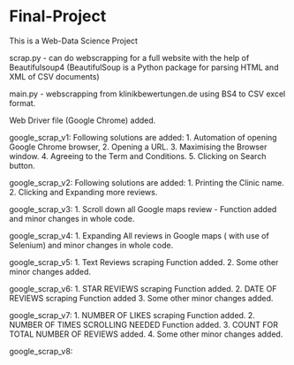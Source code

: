 # Final-Project
This is a Web-Data Science Project  

scrap.py -  can do webscrapping for a full website with the help of Beautifulsoup4 (BeautifulSoup is a Python package for parsing HTML and XML of CSV documents)

main.py -  webscrapping from klinikbewertungen.de using BS4 to CSV excel format.

Web Driver file (Google Chrome) added.

google_scrap_v1: 
      Following solutions are added:
    1. Automation of opening Google Chrome browser, 
    2. Opening a URL.
    3. Maximising the Browser window.
    4. Agreeing to the Term and Conditions.
    5. Clicking on Search button.


google_scrap_v2:
       Following solutions are added:
      1. Printing the Clinic name.
      2. Clicking and Expanding more reviews.
       
google_scrap_v3:
      1. Scroll down all Google maps review - Function added and minor changes in whole code.

google_scrap_v4:
      1. Expanding All reviews in Google maps ( with use of Selenium) and minor changes in whole code.
      
google_scrap_v5:
      1. Text Reviews scraping Function added.
      2. Some other minor changes added.

google_scrap_v6:
      1. STAR REVIEWS scraping Function added.
      2. DATE OF REVIEWS scraping Function added
      3. Some other minor changes added.

google_scrap_v7:
      1. NUMBER OF LIKES scraping Function added.
      2. NUMBER OF TIMES SCROLLING NEEDED Function added.
      3. COUNT FOR TOTAL NUMBER OF REVIEWS added.
      4. Some other minor changes added.

google_scrap_v8:


